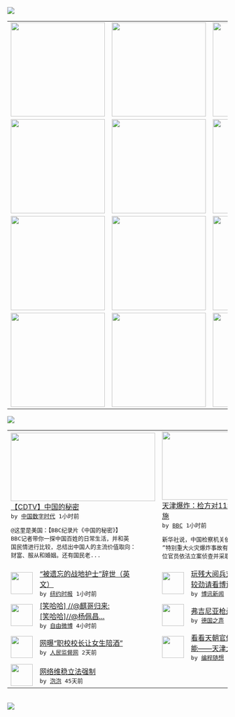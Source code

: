 

<a href="https://github.com/greatfire/z/raw/master/FreeBrowser.apk"><img src="https://raw.githubusercontent.com/greatfire/wiki/master/x/header.png" /></a><table><tr><td width="262" align="center" valign="center"><a href="https://github.com/greatfire/wiki/wiki/nyt" title="纽约时报中文网 国际纵览"><img src="https://raw.githubusercontent.com/greatfire/wiki/master/x/nyt_flag.png" width="215"/></a></td><td width="262" align="center" valign="center"><a href="https://github.com/greatfire/wiki/wiki/dw" title=""><img src="https://raw.githubusercontent.com/greatfire/wiki/master/x/dw_flag.png" width="215"/></a></td><td width="262" align="center" valign="center"><a href="https://github.com/greatfire/wiki/wiki/rmjd" title=""><img src="https://raw.githubusercontent.com/greatfire/wiki/master/x/rmjd_flag.png" width="215"/></a></td></tr><tr><td width="262" align="center" valign="center"><a href="https://github.com/paopaonetizen/website" title="泡泡 - 未经审查的互联网信息"><img src="https://raw.githubusercontent.com/greatfire/wiki/master/x/pp_flag.png" width="215"/></a></td><td width="262" align="center" valign="center"><a href="https://github.com/getlantern/mirror" title="以及自由微博和GreatFire.org官方中文论坛"><img src="https://raw.githubusercontent.com/greatfire/wiki/master/x/lantern_flag.png" width="215"/></a></td><td width="262" align="center" valign="center"><a href="https://github.com/cdtmirrors/m/" title=""><img src="https://raw.githubusercontent.com/greatfire/wiki/master/x/cdt_flag.png" width="215"/></a></td></tr><tr><td width="262" align="center" valign="center"><a href="https://github.com/program-think/blog" title="编程随想的博客"><img src="https://raw.githubusercontent.com/greatfire/wiki/master/x/pt_flag.png" width="215"/></a></td><td width="262" align="center" valign="center"><a href="https://github.com/greatfire/wiki/wiki/bbc" title=""><img src="https://raw.githubusercontent.com/greatfire/wiki/master/x/bbc_flag.png" width="215"/></a></td><td width="262" align="center" valign="center"><a href="https://github.com/freeweibo/s" title="自由微博 - 匿名和不受屏蔽的新浪微博搜索"><img src="https://raw.githubusercontent.com/greatfire/wiki/master/x/fw_flag.png" width="215"/></a></td></tr><tr><td width="262" align="center" valign="center"><a href="https://github.com/greatfire/wiki/wiki/google" title=""><img src="https://raw.githubusercontent.com/greatfire/wiki/master/x/google_flag.png" width="215"/></a></td><td width="262" align="center" valign="center"><a href="https://github.com/bxnews/boxun" title=""><img src="https://raw.githubusercontent.com/greatfire/wiki/master/x/bx_flag.png" width="215"/></a></td><td width="262" align="center" valign="center"><a href="https://github.com/greatfire/wiki/wiki/open-source" title="欢迎访问GreatFire.org开发者项目网站"><img src="https://raw.githubusercontent.com/greatfire/wiki/master/x/open-source_flag.png" width="215"/></a></td></tr></table><img src="https://raw.githubusercontent.com/greatfire/wiki/master/x/newsfeed text.png" /><table cols="4"><tr><td colspan="2" width="380"><a href="http://feedproxy.google.com/~r/chinadigitaltimes/IyPt/~3/WCVVYxv3Ic8/"><img src="https://raw.githubusercontent.com/greatfire/wiki/master/x/cdt_logo_b.png" width="330" height="156"/></a></br><a href="http://feedproxy.google.com/~r/chinadigitaltimes/IyPt/~3/WCVVYxv3Ic8/">【CDTV】中国的秘密</a></br><kbd> by <a href="http://chinadigitaltimes.net/chinese/">中国数字时代</a> 1小时前 </kbd></br><pre>@这里是美国：【BBC纪录片《中国的秘密》】<br/>BBC记者带你一探中国百姓的日常生活，并和英<br/>国民情进行比较，总结出中国人的主流价值取向：<br/>财富、服从和婚姻。还有国民老...</pre></td><td colspan="2" width="380"><a href="http://www.bbc.com/zhongwen/simp/china/2015/08/150827_tianjin_blasts_suspects"><img src="http://a.files.bbci.co.uk/worldservice/live/assets/images/2015/08/16/150816052925_cn_tianjin_explosion_aug16_03_144x81_xinhua_nocredit.jpg" width="330" height="156"/></a></br><a href="http://www.bbc.com/zhongwen/simp/china/2015/08/150827_tianjin_blasts_suspects">天津爆炸：检方对11名官员采取刑事强制措<br/>施</a></br><kbd> by <a href="http://www.bbc.co.uk/zhongwen/simp">BBC</a> 1小时前 </kbd></br><pre>新华社说，中国检察机关依法对天津港“8·12<br/>”特别重大火灾爆炸事故有关责任人员，包括11<br/>位官员依法立案侦查并采取刑事强制措施。</pre></td></tr><tr><td><img src="https://raw.githubusercontent.com/greatfire/wiki/master/x/nyt_logo.png" width="50" height="50"/></td><td width="280"><a href="https://dghiur1u8xlqa.cloudfront.net/world/20150827/cc27chiwy/">“被遗忘的战地护士”辞世（英<br/>文）</a></br><kbd> by <a href="http://m.cn.nytimes.com/">纽约时报</a> 1小时前 </kbd></td><td><img src="https://raw.githubusercontent.com/greatfire/wiki/master/x/bx_logo.png" width="50" height="50"/></td><td width="280"><a href="http://www.boxun.com/news/gb/china/2015/08/201508270357.shtml">玩残大阅兵刘云山、习近平暗中<br/>较劲请看博讯热点：刘云山</a></br><kbd> by <a href="http://www.boxun.com">博讯新闻</a> 3小时前 </kbd></td></tr><tr><td><img src="http://ww4.sinaimg.cn/large/70619764jw1evg47e3joej20bq0hlq4h.jpg" width="50" height="50"/></td><td width="280"><a href="https://freeweibo.com/weibo/3880345013142502">[笑哈哈] //@麒哥归来:<br/>[笑哈哈]//@杨佩昌...</a></br><kbd> by <a href="https://freeweibo.com/">自由微博</a> 4小时前 </kbd></td><td><img src="http://www.dw.com/image/0,,18673755_302,00.jpg" width="50" height="50"/></td><td width="280"><a href="http://dw.com/p/1GLvV?maca=chi-GK-text-greatfire-all-chinese-15625-xml-mrss">弗吉尼亚枪杀案嫌犯饮弹自尽</a></br><kbd> by <a href="http://dw.de">德国之声</a> 9小时前 </kbd></td></tr><tr><td><img src="http://www.rmjdw.com/uploads/allimg/150825/095S55047-0.jpg" width="50" height="50"/></td><td width="280"><a href="http://www.rmjdw.com//shehuijilu/20150825/15157.html">网曝“职校校长让女生陪酒” </a></br><kbd> by <a href="http://www.rmjdw.com/">人民监督网</a> 2天前 </kbd></td><td><img src="http://lh4.googleusercontent.com/cM7oXzR8jGBaXB5zek9Z6Gf3zOe0QrvTkO3XCU7n6T8qXyNUTEJ41C6h7bw4m02ZOswdhO7Iv96udBlZf2ItSvKyXnPBViXn1TUH2gkcl1v5Q7fEXxkYCt5ME7BAMtV1wTLQhD4Niw" width="50" height="50"/></td><td width="280"><a href="http://feedproxy.google.com/~r/programthink/~3/21dSbtE1Ayk/2015-Tianjin-Explosions.html">看看天朝官僚系统多么低效和无<br/>能——天津大爆炸随想</a></br><kbd> by <a href="http://program-think.blogspot.com">编程随想</a> 7天前 </kbd></td></tr><tr><td><img src="http://pao-pao.net/sites/pao-pao.net/files/styles/base_adaptive/public/6523513689_baeec3c53c_z_0.jpg?itok=NM8cQ_d1" width="50" height="50"/></td><td width="280"><a href="https://pao-pao.net/article/593">网络维稳立法强制</a></br><kbd> by <a href="https://pao-pao.net">泡泡</a> 45天前 </kbd></td></table></br><a href="https://github.com/greatfire/z/raw/master/FreeBrowser.apk"><img src="https://raw.githubusercontent.com/greatfire/wiki/master/x/download app.png" /></a>